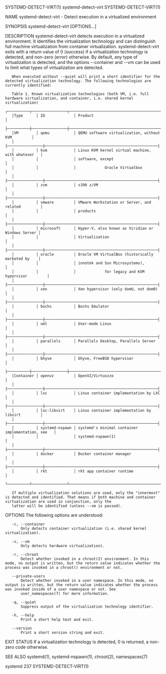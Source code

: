 SYSTEMD-DETECT-VIRT(1)                                                                    systemd-detect-virt                                                                   SYSTEMD-DETECT-VIRT(1)

NAME
       systemd-detect-virt - Detect execution in a virtualized environment

SYNOPSIS
       systemd-detect-virt [OPTIONS...]

DESCRIPTION
       systemd-detect-virt detects execution in a virtualized environment. It identifies the virtualization technology and can distinguish full machine virtualization from container virtualization.
       systemd-detect-virt exits with a return value of 0 (success) if a virtualization technology is detected, and non-zero (error) otherwise. By default, any type of virtualization is detected,
       and the options --container and --vm can be used to limit what types of virtualization are detected.

       When executed without --quiet will print a short identifier for the detected virtualization technology. The following technologies are currently identified:

       Table 1. Known virtualization technologies (both VM, i.e. full hardware virtualization, and container, i.e. shared kernel virtualization)
       ┌──────────┬────────────────┬───────────────────────────────────────────────────┐
       │Type      │ ID             │ Product                                           │
       ├──────────┼────────────────┼───────────────────────────────────────────────────┤
       │VM        │ qemu           │ QEMU software virtualization, without KVM         │
       │          ├────────────────┼───────────────────────────────────────────────────┤
       │          │ kvm            │ Linux KVM kernel virtual machine, with whatever   │
       │          │                │ software, except                                  │
       │          │                │             Oracle Virtualbox                     │
       │          ├────────────────┼───────────────────────────────────────────────────┤
       │          │ zvm            │ s390 z/VM                                         │
       │          ├────────────────┼───────────────────────────────────────────────────┤
       │          │ vmware         │ VMware Workstation or Server, and related         │
       │          │                │ products                                          │
       │          ├────────────────┼───────────────────────────────────────────────────┤
       │          │ microsoft      │ Hyper-V, also known as Viridian or Windows Server │
       │          │                │ Virtualization                                    │
       │          ├────────────────┼───────────────────────────────────────────────────┤
       │          │ oracle         │ Oracle VM VirtualBox (historically marketed by    │
       │          │                │ innotek and Sun Microsystems),                    │
       │          │                │             for legacy and KVM hypervisor         │
       │          ├────────────────┼───────────────────────────────────────────────────┤
       │          │ xen            │ Xen hypervisor (only domU, not dom0)              │
       │          ├────────────────┼───────────────────────────────────────────────────┤
       │          │ bochs          │ Bochs Emulator                                    │
       │          ├────────────────┼───────────────────────────────────────────────────┤
       │          │ uml            │ User-mode Linux                                   │
       │          ├────────────────┼───────────────────────────────────────────────────┤
       │          │ parallels      │ Parallels Desktop, Parallels Server               │
       │          ├────────────────┼───────────────────────────────────────────────────┤
       │          │ bhyve          │ bhyve, FreeBSD hypervisor                         │
       ├──────────┼────────────────┼───────────────────────────────────────────────────┤
       │Container │ openvz         │ OpenVZ/Virtuozzo                                  │
       │          ├────────────────┼───────────────────────────────────────────────────┤
       │          │ lxc            │ Linux container implementation by LXC             │
       │          ├────────────────┼───────────────────────────────────────────────────┤
       │          │ lxc-libvirt    │ Linux container implementation by libvirt         │
       │          ├────────────────┼───────────────────────────────────────────────────┤
       │          │ systemd-nspawn │ systemd's minimal container implementation, see   │
       │          │                │ systemd-nspawn(1)                                 │
       │          ├────────────────┼───────────────────────────────────────────────────┤
       │          │ docker         │ Docker container manager                          │
       │          ├────────────────┼───────────────────────────────────────────────────┤
       │          │ rkt            │ rkt app container runtime                         │
       └──────────┴────────────────┴───────────────────────────────────────────────────┘

       If multiple virtualization solutions are used, only the "innermost" is detected and identified. That means if both machine and container virtualization are used in conjunction, only the
       latter will be identified (unless --vm is passed).

OPTIONS
       The following options are understood:

       -c, --container
           Only detects container virtualization (i.e. shared kernel virtualization).

       -v, --vm
           Only detects hardware virtualization).

       -r, --chroot
           Detect whether invoked in a chroot(2) environment. In this mode, no output is written, but the return value indicates whether the process was invoked in a chroot() environment or not.

       --private-users
           Detect whether invoked in a user namespace. In this mode, no output is written, but the return value indicates whether the process was invoked inside of a user namespace or not. See
           user_namespaces(7) for more information.

       -q, --quiet
           Suppress output of the virtualization technology identifier.

       -h, --help
           Print a short help text and exit.

       --version
           Print a short version string and exit.

EXIT STATUS
       If a virtualization technology is detected, 0 is returned, a non-zero code otherwise.

SEE ALSO
       systemd(1), systemd-nspawn(1), chroot(2), namespaces(7)

systemd 237                                                                                                                                                                     SYSTEMD-DETECT-VIRT(1)
